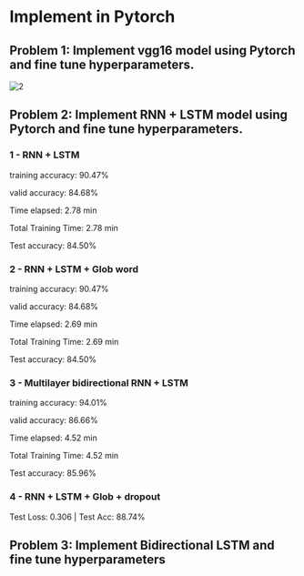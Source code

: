 # Implement in Pytorch 
## Problem 1: Implement vgg16 model using Pytorch and fine tune hyperparameters.
![2](https://user-images.githubusercontent.com/85627308/177997186-415c4264-4598-41ae-8c67-12ab1b9adfc6.png)
## Problem 2: Implement RNN + LSTM model using Pytorch and fine tune hyperparameters.

### 1 - RNN + LSTM
training accuracy: 90.47%

valid accuracy: 84.68%

Time elapsed: 2.78 min

Total Training Time: 2.78 min

Test accuracy: 84.50%

### 2 - RNN + LSTM + Glob word 
training accuracy: 90.47%

valid accuracy: 84.68%

Time elapsed: 2.69 min

Total Training Time: 2.69 min

Test accuracy: 84.50%

### 3 - Multilayer bidirectional RNN + LSTM 
training accuracy: 94.01%

valid accuracy: 86.66%

Time elapsed: 4.52 min

Total Training Time: 4.52 min

Test accuracy: 85.96%

### 4 - RNN + LSTM + Glob + dropout
Test Loss: 0.306 | Test Acc: 88.74%

## Problem 3: Implement Bidirectional LSTM and fine tune hyperparameters
